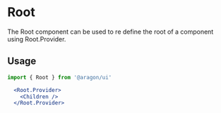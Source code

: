 # Root

The Root component can be used to re define the root of a component using Root.Provider.

## Usage

```jsx
import { Root } from '@aragon/ui'

  <Root.Provider>
    <Children />
  </Root.Provider>

```


